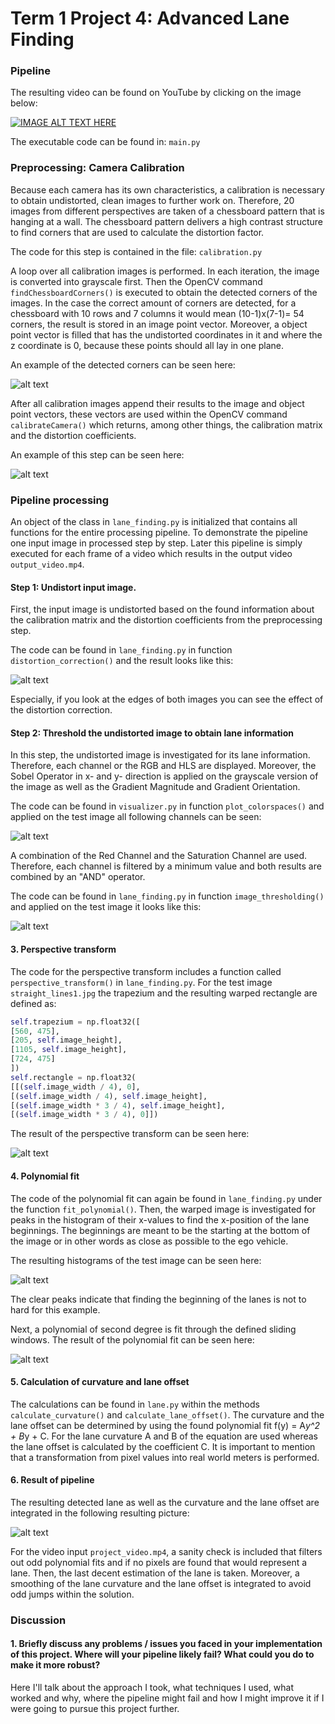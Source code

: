 # Term 1 Project 4: Advanced Lane Finding

[//]: # (Image References)

[image1]: ./output_images/camera_cal/corners13.png "Corner detection"
[image2]: ./output_images/camera_cal/distortion14.png "Chessboard distortion"
[image3]: ./output_images/test_image/distortion_correction.png "Test image distortion"
[image4]: ./output_images/test_image/colorspaces.png "Colorspaces"
[image5]: ./output_images/test_image/image_thresholding.png "Thresholded image"
[image6]: ./output_images/test_image/perspective_transform_straight.png "Perspective transform"
[image7]: ./output_images/test_image/lane_histograms.png "Histograms of lane information"
[image8]: ./output_images/test_image/polynomial_fit.png "Polynomial fit"
[image9]: ./output_images/test_image/result.png "Result"
[image10]: ./output_images/test_image/history.png "History of curvature and lane offset"

### Pipeline

The resulting video can be found on YouTube by clicking on the image below:

[![IMAGE ALT TEXT HERE](https://img.youtube.com/vi/joKuHeSrCAo/0.jpg)](https://www.youtube.com/watch?v=joKuHeSrCAo)

The executable code can be found in: `main.py`

### Preprocessing: Camera Calibration

Because each camera has its own characteristics, a calibration is necessary to obtain undistorted, clean images to further work on. Therefore, 20 images from different perspectives are taken of a chessboard pattern that is hanging at a wall. The chessboard pattern delivers a high contrast structure to find corners that are used to calculate the distortion factor.

The code for this step is contained in the file: `calibration.py`

A loop over all calibration images is performed. In each iteration, the image is converted into grayscale first. Then the OpenCV command `findChessboardCorners()` is executed to obtain the detected corners of the images. In the case the correct amount of corners are detected, for a chessboard with 10 rows and 7 columns it would mean (10-1)x(7-1)= 54 corners, the result is stored in an image point vector. Moreover, a object point vector is filled that has the undistorted coordinates in it and where the z coordinate is 0, because these points should all lay in one plane.

An example of the detected corners can be seen here:

![alt text][image1]

After all calibration images append their results to the image and object point vectors, these vectors are used within the OpenCV command `calibrateCamera()` which returns, among other things, the calibration matrix and the distortion coefficients.

An example of this step can be seen here:

![alt text][image2]

### Pipeline processing

An object of the class in `lane_finding.py` is initialized that contains all functions for the entire processing pipeline. To demonstrate the pipeline one input image in processed step by step. Later this pipeline is simply executed for each frame of a video which results in the output video `output_video.mp4`.

#### Step 1: Undistort input image.

First, the input image is undistorted based on the found information about the calibration matrix and the distortion coefficients from the preprocessing step.

The code can be found in `lane_finding.py` in function `distortion_correction()` and the result looks like this:

![alt text][image3]

Especially, if you look at the edges of both images you can see the effect of the distortion correction.

#### Step 2: Threshold the undistorted image to obtain lane information

In this step, the undistorted image is investigated for its lane information. Therefore, each channel or the RGB and HLS are displayed. Moreover, the Sobel Operator in x- and y- direction is applied on the grayscale version of the image as well as the Gradient Magnitude and Gradient Orientation.

The code can be found in `visualizer.py` in function `plot_colorspaces()` and applied on the test image all following channels can be seen:

![alt text][image4]

A combination of the Red Channel and the Saturation Channel are used. Therefore, each channel is filtered by a minimum value and both results are combined by an "AND" operator.

The code can be found in `lane_finding.py` in function `image_thresholding()` and applied on the test image it looks like this:

![alt text][image5]

#### 3. Perspective transform

The code for the perspective transform includes a function called `perspective_transform()` in `lane_finding.py`.
For the test image `straight_lines1.jpg` the trapezium and the resulting warped rectangle are defined as:

```python
self.trapezium = np.float32([
[560, 475],
[205, self.image_height],
[1105, self.image_height],
[724, 475]
])
self.rectangle = np.float32(
[[(self.image_width / 4), 0],
[(self.image_width / 4), self.image_height],
[(self.image_width * 3 / 4), self.image_height],
[(self.image_width * 3 / 4), 0]])
```

The result of the perspective transform can be seen here:

![alt text][image6]

#### 4. Polynomial fit

The code of the polynomial fit can again be found in `lane_finding.py` under the function `fit_polynomial()`.
Then, the warped image is investigated for peaks in the histogram of their x-values to find the x-position of the lane beginnings. The beginnings are meant to be the starting at the bottom of the image or in other words as close as possible to the ego vehicle.

The resulting histograms of the test image can be seen here:

![alt text][image7]

The clear peaks indicate that finding the beginning of the lanes is not to hard for this example.

Next, a polynomial of second degree is fit through the defined sliding windows. The result of the polynomial fit can be seen here:

![alt text][image8]

#### 5. Calculation of curvature and lane offset

The calculations can be found in `lane.py` within the methods `calculate_curvature()` and `calculate_lane_offset()`.
The curvature and the lane offset can be determined by using the found polynomial fit f(y) = A*y^2 + B*y + C. For the lane curvature A and B of the equation are used whereas the lane offset is calculated by the coefficient C. It is important to mention that a transformation from pixel values into real world meters is performed.

#### 6. Result of pipeline

The resulting detected lane as well as the curvature and the lane offset are integrated in the following resulting picture:

![alt text][image9]

For the video input `project_video.mp4`, a sanity check is included that filters out odd polynomial fits and if no pixels are found that would represent a lane. Then, the last decent estimation of the lane is taken. Moreover, a smoothing of the lane curvature and the lane offset is integrated to avoid odd jumps within the solution.

### Discussion

#### 1. Briefly discuss any problems / issues you faced in your implementation of this project.  Where will your pipeline likely fail?  What could you do to make it more robust?

Here I'll talk about the approach I took, what techniques I used, what worked and why, where the pipeline might fail and how I might improve it if I were going to pursue this project further.
